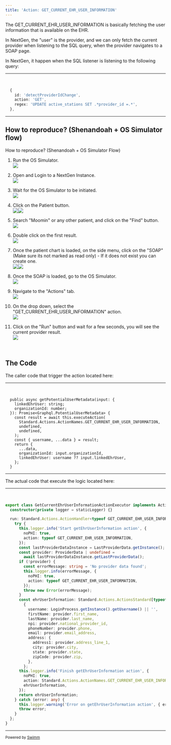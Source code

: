 ```yaml
---
title: 'Action: GET_CURRENT_EHR_USER_INFORMATION'
---
```

The GET_CURRENT_EHR_USER_INFORMATION is basically fetching the user information that is available on the EHR.

In NextGen, the "user" is the provider, and we can only fetch the current provider when listening to the SQL query, when the provider navigates to a SOAP page.

In NextGen, it happen when the SQL listener is listening to the following query:

<SwmSnippet path="/client/runtime/src/ehrs/nextgen-desktop-instance/nextgen-queries-listener-config.ts" line="42">

---

&nbsp;

```typescript
  {
    id: 'detectProviderIdChange',
    action: 'GET',
    regex: 'UPDATE active_stations SET .*provider_id =.*',
  },
```

---

</SwmSnippet>

## How to reproduce? (Shenandoah + OS Simulator flow)

How to reproduce? (Shenandoah + OS Simulator Flow)

 1. Run the OS Simulator.\
    ![](https://firebasestorage.googleapis.com/v0/b/swimmio-content/o/repositories%2FZ2l0aHViJTNBJTNBYm9va21kJTNBJTNBYm9va21k%2F47fd6d82-d215-4666-a6a8-f7f335ddb631.png?alt=media&token=72b0f4ce-7f01-4680-a4f2-263609364d3e)

 2. Open and Login to a NextGen Instance.\
    ![](https://firebasestorage.googleapis.com/v0/b/swimmio-content/o/repositories%2FZ2l0aHViJTNBJTNBYm9va21kJTNBJTNBYm9va21k%2F7abab103-99db-4100-b953-f4fa6ebd09b7.png?alt=media&token=f8fb503e-a608-44f0-8592-59913852b2aa)

 3. Wait for the OS Simulator to be initiated.\
    ![](https://firebasestorage.googleapis.com/v0/b/swimmio-content/o/repositories%2FZ2l0aHViJTNBJTNBYm9va21kJTNBJTNBYm9va21k%2F9e7cace8-8985-474e-a69f-aca4538a8314.png?alt=media&token=181484bf-98db-4cf6-ba49-6e9914e693c7)

 4. Click on the Patient button.\
    ![](https://firebasestorage.googleapis.com/v0/b/swimmio-content/o/repositories%2FZ2l0aHViJTNBJTNBYm9va21kJTNBJTNBYm9va21k%2Fd94787e4-76da-4c7b-b816-2f2eac9edc8e.png?alt=media&token=2c88261d-8d31-4daa-8530-1c17dc975d65)![](https://firebasestorage.googleapis.com/v0/b/swimmio-content/o/repositories%2FZ2l0aHViJTNBJTNBYm9va21kJTNBJTNBYm9va21k%2F221c0ffa-b381-4bae-ab2a-28a57b09236c.png?alt=media&token=f72e4972-8110-4fd6-8d1a-7e51ecc811cf)

 5. Search "Moomin" or any other patient, and click on the "Find" button.\
    ![](https://firebasestorage.googleapis.com/v0/b/swimmio-content/o/repositories%2FZ2l0aHViJTNBJTNBYm9va21kJTNBJTNBYm9va21k%2F5e31f3b0-76d4-44b2-8b47-0cff6f335f26.png?alt=media&token=e9863acc-1378-4b51-b9c0-998f0944af20)

 6. Double click on the first result.\
    ![](https://firebasestorage.googleapis.com/v0/b/swimmio-content/o/repositories%2FZ2l0aHViJTNBJTNBYm9va21kJTNBJTNBYm9va21k%2F0467dcd6-15b7-49f1-98a8-2468dd71fb66.png?alt=media&token=c0b5d9e5-7ef0-46b2-b3c6-0b083442f87e)

 7. Once the patient chart is loaded, on the side menu, click on the "SOAP" (Make sure its not marked as read only) - If it does not exist you can create one.\
    ![](https://firebasestorage.googleapis.com/v0/b/swimmio-content/o/repositories%2FZ2l0aHViJTNBJTNBYm9va21kJTNBJTNBYm9va21k%2Fdc3f8748-08fc-4ec6-9d8b-08c468492f47.png?alt=media&token=902092fd-bcd9-4d58-9413-7b2396daa187)![](https://firebasestorage.googleapis.com/v0/b/swimmio-content/o/repositories%2FZ2l0aHViJTNBJTNBYm9va21kJTNBJTNBYm9va21k%2Fd73fff2b-705e-4d2c-81eb-f696e931a257.png?alt=media&token=cf64049a-0b6d-4143-bc68-b22405927cb4)

 8. Once the SOAP is loaded, go to the OS Simulator.\
    ![](https://firebasestorage.googleapis.com/v0/b/swimmio-content/o/repositories%2FZ2l0aHViJTNBJTNBYm9va21kJTNBJTNBYm9va21k%2F0b764ba4-3689-427c-bfe4-6dc0137a0802.png?alt=media&token=97f716e2-1281-45d3-bf4d-4e65d9723d5b)

 9. Navigate to the "Actions" tab.\
    ![](https://firebasestorage.googleapis.com/v0/b/swimmio-content/o/repositories%2FZ2l0aHViJTNBJTNBYm9va21kJTNBJTNBYm9va21k%2Fb5add062-25eb-470d-a5f8-d5d66852d532.png?alt=media&token=16faf41b-2380-43d9-9664-9ad7bac6d406)

10. On the drop down, select the "GET_CURRENT_EHR_USER_INFORMATION" action.\
    ![](https://firebasestorage.googleapis.com/v0/b/swimmio-content/o/repositories%2FZ2l0aHViJTNBJTNBYm9va21kJTNBJTNBYm9va21k%2F2e0f80c4-00e7-4cfa-af5b-1dd0e8d0951d.png?alt=media&token=385e24ab-c17e-4392-a541-cb771281692f)

11. Click on the "Run" button and wait for a few seconds, you will see the current provider result.\
    ![](https://firebasestorage.googleapis.com/v0/b/swimmio-content/o/repositories%2FZ2l0aHViJTNBJTNBYm9va21kJTNBJTNBYm9va21k%2Fbe49db04-eaf3-4d57-8205-c7d371e9c22d.png?alt=media&token=2708a47b-3cfc-4770-83fa-758e953df871)

&nbsp;

## The Code

The caller code that trigger the action located here:

<SwmSnippet path="client/runtime/src/ehrs/nextgen-desktop-instance/index.ts" line="286">

---

&nbsp;

```
  public async getPotentialUserMetadata(input: {
    linkedEhrUser: string;
    organizationId: number;
  }): Promise<Graphql.PotentialUserMetadata> {
    const result = await this.executeAction(
      Standard.Actions.ActionNames.GET_CURRENT_EHR_USER_INFORMATION,
      undefined,
      undefined,
    );
    const { username, ...data } = result;
    return {
      ...data,
      organizationId: input.organizationId,
      linkedEhrUser: username ?? input.linkedEhrUser,
    };
  }
```

---

</SwmSnippet>

The actual code that execute the logic located here:

<SwmSnippet path="/client/runtime/src/ehrs/nextgen-desktop-instance/actions/executors/getCurrentEhrUserInformation.ts" line="12">

---

&nbsp;

```typescript
export class GetCurrentEhrUserInformationActionExecutor implements ActionExecutor {
  constructor(private logger = staticLogger) {}

  run: Standard.Actions.ActionHandler<typeof GET_CURRENT_EHR_USER_INFORMATION> = async () => {
    try {
      this.logger.info('Start getEhrUserInformation action', {
        noPHI: true,
        action: typeof GET_CURRENT_EHR_USER_INFORMATION,
      });
      const lastProviderDataInstance = LastProviderData.getInstance();
      const provider: ProviderData | undefined =
        await lastProviderDataInstance.getLastProviderData();
      if (!provider) {
        const errorMessage: string = 'No provider data found';
        this.logger.info(errorMessage, {
          noPHI: true,
          action: typeof GET_CURRENT_EHR_USER_INFORMATION,
        });
        throw new Error(errorMessage);
      }
      const ehrUserInformation: Standard.Actions.ActionsStandard[typeof GET_CURRENT_EHR_USER_INFORMATION]['response'] =
        {
          username: LoginProcess.getInstance().getUsername() || '',
          firstName: provider.first_name,
          lastName: provider.last_name,
          npi: provider.national_provider_id,
          phoneNumber: provider.phone,
          email: provider.email_address,
          address: {
            address1: provider.address_line_1,
            city: provider.city,
            state: provider.state,
            zipCode: provider.zip,
          },
        };
      this.logger.info('Finish getEhrUserInformation action', {
        noPHI: true,
        action: Standard.Actions.ActionNames.GET_CURRENT_EHR_USER_INFORMATION,
        ehrUserInformation,
      });
      return ehrUserInformation;
    } catch (error: any) {
      this.logger.warning('Error on getEhrUserInformation action', { error });
      throw error;
    }
  };
}
```

---

</SwmSnippet>

<SwmMeta version="3.0.0" repo-id="Z2l0aHViJTNBJTNBYm9va21kJTNBJTNBYm9va21k" repo-name="bookmd"><sup>Powered by [Swimm](https://app.swimm.io/)</sup></SwmMeta>
